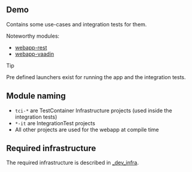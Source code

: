 ## Demo

Contains some use-cases and integration tests for them.

Noteworthy modules:
* [webapp-rest](./webapp-rest/)
* [webapp-vaadin](./webapp-vaadin/)

> [!TIP]
> Pre defined launchers exist for running the app and the integration tests.

## Module naming
* ``tci-*`` are TestContainer Infrastructure projects (used inside the integration tests)
* ``*-it`` are IntegrationTest projects
* All other projects are used for the webapp at compile time

## Required infrastructure

The required infrastructure is described in [_dev_infra](./_dev_infra/).
